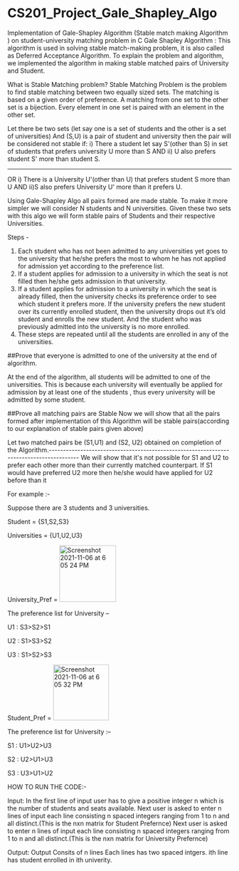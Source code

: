 # CS201_Project_Gale_Shapley_Algo
Implementation of Gale-Shapley Algorithm (Stable match making Algorithm ) on student-university matching problem in C
Gale Shapley Algorithm : This algorithm is used in solving stable match-making problem, it is also called as Deferred Acceptance Algorithm.
To explain the problem and algorithm, we implemented the algorithm in making stable matched pairs of University and Student.

What is Stable Matching problem?
Stable Matching Problem is the problem to find stable matching between two equally sized sets. The matching is based on a given order of preference.
A matching from one set to the other set is a bijection. Every element in one set is paired with an element in the other set.

Let there be two sets (let say one is a set of students and the other is a set of universities)
And (S,U) is a pair of student and university then the pair will be considered not stable if:
i) There a student let say S'(other than S) in set of students that prefers university U more than S AND
ii) U also prefers student S' more than student S.

-----------------------
OR
i) There is a University U'(other than U) that prefers student S more than U AND
ii)S also prefers University U' more than it prefers U.


Using Gale-Shapley Algo all pairs formed are made stable.
To make it more simpler we will consider N students and N universities.
Given these two sets with this algo we will form stable pairs of Students and their respective Universities.

Steps -
1. Each student who has not been admitted to any universities yet goes to the university that he/she prefers the most to whom he has not applied for admission yet according to the preference list.
2. If a student applies for admission to a university in which the seat is not filled then he/she gets admission in that university.
3. If a student applies for admission to a university in which the seat is already filled, then the university checks its preference order to see which student it prefers more. If the university prefers the new student over its currently enrolled student, then the university drops out it’s old student and enrolls the new student. And the student who was previously admitted  into the university is no more enrolled.
4. These steps are repeated until all the students are enrolled in any of the universities.

##Prove that everyone is admitted to one of the university at the end of algorithm.


At the end of the algorithm, all  students will be admitted to one of the universities. This is because each university will eventually be applied for admission by at least one of the students , thus every university will be admitted by some student.



##Prove all matching pairs are Stable
Now we will show that all the pairs formed after implementation of this Algorithm will be stable pairs(according to our explanation of stable pairs given above)

Let two matched pairs be (S1,U1) and (S2, U2) obtained on completion of the Algorithm.----------------------------------------------------------------------------------------
We will show that it's not possible for S1 and U2 to prefer each other more than their currently matched counterpart.
If S1 would have preferred U2 more then he/she would have applied for U2 before than it 






For example :-

Suppose there are 3 students and 3 universities.

Student = {S1,S2,S3}

Universities = {U1,U2,U3}

University_Pref = <img width="127" alt="Screenshot 2021-11-06 at 6 05 24 PM" src="https://user-images.githubusercontent.com/93306058/140609870-4f4d59f1-38c2-4d17-98b5-b871a2f138a0.png">

The preference list for University –

U1 : S3>S2>S1

U2 : S1>S3>S2

U3 : S1>S2>S3

Student_Pref = <img width="125" alt="Screenshot 2021-11-06 at 6 05 32 PM" src="https://user-images.githubusercontent.com/93306058/140609971-9378340b-b6ca-490d-974f-02daa8eb5844.png">

The preference list for University :–

S1 : U1>U2>U3

S2 : U2>U1>U3

S3 : U3>U1>U2



HOW TO RUN THE CODE:-

Input:
In the first line of input user has to give a positive integer n which is the number of students and seats available.
Next user is asked to enter n lines of input each line consisting n spaced integers ranging from 1 to n and all distinct.(This is the nxn matrix for Student Prefernce)
Next user is asked to enter n lines of input each line consisting n spaced integers ranging from 1 to n and all distinct.(This is the nxn matrix for University Prefernce)

Output:
Output Consits of n lines 
Each lines has two spaced intgers.
ith line has student enrolled in ith univerity.









